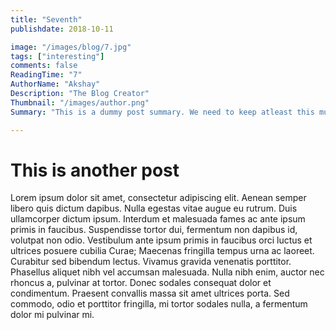 ```yaml
---
title: "Seventh"
publishdate: 2018-10-11

image: "/images/blog/7.jpg"
tags: ["interesting"]
comments: false
ReadingTime: "7"
AuthorName: "Akshay"
Description: "The Blog Creator"
Thumbnail: "/images/author.png"
Summary: "This is a dummy post summary. We need to keep atleast this much length. Aenean semper libero quis dictum dapibus. Nulla egestas vitae augue eu rutrum. Duis ullamcorper dictum ipsum."

---
```

# This is another post
Lorem ipsum dolor sit amet, consectetur adipiscing elit. Aenean semper libero quis dictum dapibus. Nulla egestas vitae augue eu rutrum. Duis ullamcorper dictum ipsum. Interdum et malesuada fames ac ante ipsum primis in faucibus. Suspendisse tortor dui, fermentum non dapibus id, volutpat non odio. Vestibulum ante ipsum primis in faucibus orci luctus et ultrices posuere cubilia Curae; Maecenas fringilla tempus urna ac laoreet. Curabitur sed bibendum lectus. Vivamus gravida venenatis porttitor. Phasellus aliquet nibh vel accumsan malesuada. Nulla nibh enim, auctor nec rhoncus a, pulvinar at tortor. Donec sodales consequat dolor et condimentum. Praesent convallis massa sit amet ultrices porta. Sed commodo, odio et porttitor fringilla, mi tortor sodales nulla, a fermentum dolor mi pulvinar mi. 
